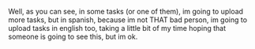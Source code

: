 Well, as you can see, in some tasks (or one of them), im going to upload more tasks, but in spanish, because im not THAT bad person, 
im going to upload tasks in english too, taking a little bit of my time hoping that someone is going to see this, but im ok.
